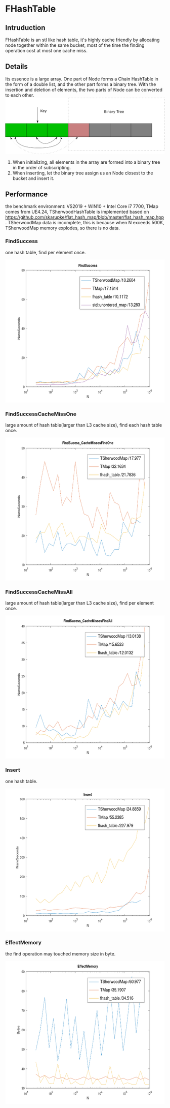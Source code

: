 # FHashTable
## Intruduction
FHashTable is an stl like hash table, it's highly cache friendly by allocating node together within the same bucket, most of the time the finding operation cost at most one cache miss.
## Details
Its essence is a large array. One part of Node forms a Chain HashTable in the form of a double list, and the other part forms a binary tree. With the insertion and deletion of elements, the two parts of Node can be converted to each other.
![image](https://github.com/gongyiling/FHashTable/blob/master/IMGS/fhash_table.png)
1. When initializing, all elements in the array are formed into a binary tree in the order of subscripting.
2. When inserting, let the binary tree assign us an Node closest to the bucket and insert it.
## Performance
the benchmark environment: VS2019 + WIN10 + Intel Core i7 7700, TMap comes from UE4.24, TSherwoodHashTable is implemented based on https://github.com/skarupke/flat_hash_map/blob/master/flat_hash_map.hpp. TSherwoodMap data is incomplete, this is because when N exceeds 500K, TSherwoodMap memory explodes, so there is no data.

### FindSuccess
one hash table, find per element once.

<img src="https://github.com/gongyiling/FHashTable/blob/master/IMGS/find_success.png" width="600" height="450" />


### FindSuccessCacheMissOne
large amount of hash table(larger than L3 cache size), find each hash table once.

<img src="https://github.com/gongyiling/FHashTable/blob/master/IMGS/find_success_cache_missess_find_one.png" width="600" height="450" />


### FindSuccessCacheMissAll
large amount of hash table(larger than L3 cache size), find per element once.

<img src="https://github.com/gongyiling/FHashTable/blob/master/IMGS/find_success_cache_misses_find_all.png" width="600" height="450" />


### Insert
one hash table.

<img src="https://github.com/gongyiling/FHashTable/blob/master/IMGS/insert.png" width="600" height="450" />


### EffectMemory
the find operation may touched memory size in byte.

<img src="https://github.com/gongyiling/FHashTable/blob/master/IMGS/effect_memory.png" width="600" height="450" />

